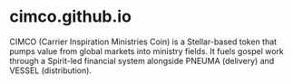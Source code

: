 # cimco.github.io
CIMCO (Carrier Inspiration Ministries Coin) is a Stellar-based token that pumps value from global markets into ministry fields. It fuels gospel work through a Spirit-led financial system alongside PNEUMA (delivery) and VESSEL (distribution).
